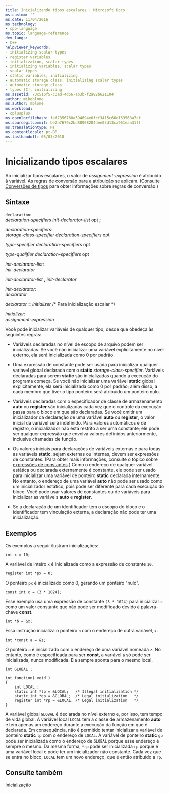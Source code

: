 ```yaml
---
title: Inicializando tipos escalares | Microsoft Docs
ms.custom: ''
ms.date: 11/04/2016
ms.technology:
- cpp-language
ms.topic: language-reference
dev_langs:
- C++
helpviewer_keywords:
- initializing scalar types
- register variables
- initialization, scalar types
- initializing variables, scalar types
- scalar types
- static variables, initializing
- automatic storage class, initializing scalar types
- automatic storage class
- types [C], initializing
ms.assetid: 73c516f5-c3ad-4d56-ab3b-f2a82b621104
author: mikeblome
ms.author: mblome
ms.workload:
- cplusplus
ms.openlocfilehash: fef7356768a594694e0fcf3415c66ef63568a7cf
ms.sourcegitcommit: be2a7679c2bd80968204dee03d13ca961eaa31ff
ms.translationtype: HT
ms.contentlocale: pt-BR
ms.lasthandoff: 05/03/2018
---
```

# <a name="initializing-scalar-types"></a>Inicializando tipos escalares
Ao inicializar tipos escalares, o valor de *assignment-expression* é atribuído à variável. As regras de conversão para a atribuição se aplicam. (Consulte [Conversões de tipos](../c-language/type-conversions-c.md) para obter informações sobre regras de conversão.)  
  
## <a name="syntax"></a>Sintaxe  
 `declaration`:  
 *declaration-specifiers init-declarator-list* opt **;**  
  
 *declaration-specifiers*:  
 *storage-class-specifier declaration-specifiers* opt  
  
 *type-specifier declaration-specifiers* opt  
  
 *type-qualifier declaration-specifiers* opt  
  
 *init-declarator-list*:  
 *init-declarator*  
  
 *init-declarator-list*  **,**  *init-declarator*  
  
 *init-declarator*:  
 *declarator*  
  
 *declarator*  **=**  *initializer* /* Para inicialização escalar \*/  
  
 *initializer*:  
 *assignment-expression*  
  
 Você pode inicializar variáveis de qualquer tipo, desde que obedeça às seguintes regras:  
  
-   Variáveis declaradas no nível de escopo de arquivo podem ser inicializadas. Se você não inicializar uma variável explicitamente no nível externo, ela será inicializada como 0 por padrão.  
  
-   Uma expressão de constante pode ser usada para inicializar qualquer variável global declarada com o **static** *storage-class-specifier*. Variáveis declaradas para serem **static** são inicializadas quando a execução do programa começa. Se você não inicializar uma variável **static** global explicitamente, ela será inicializada como 0 por padrão; além disso, a cada membro que tiver o tipo ponteiro será atribuído um ponteiro nulo.  
  
-   Variáveis declaradas com o especificador de classe de armazenamento **auto** ou **register** são inicializadas cada vez que o controle da execução passa para o bloco em que são declaradas. Se você omitir um inicializador da declaração de uma variável **auto** ou **register**, o valor inicial da variável será indefinido. Para valores automáticos e de registro, o inicializador não está restrito a ser uma constante; ele pode ser qualquer expressão que envolva valores definidos anteriormente, inclusive chamadas de função.  
  
-   Os valores iniciais para declarações de variáveis externas e para todas as variáveis **static**, sejam externas ou internas, devem ser expressões de constantes. (Para obter mais informações, consulte o tópico sobre [expressões de constantes](../c-language/c-constant-expressions.md).) Como o endereço de qualquer variável estática ou declarada externamente é constante, ele pode ser usado para inicializar uma variável de ponteiro **static** declarada internamente. No entanto, o endereço de uma variável **auto** não pode ser usado como um inicializador estático, pois pode ser diferente para cada execução do bloco. Você pode usar valores de constantes ou de variáveis para inicializar as variáveis **auto** e **register**.  
  
-   Se a declaração de um identificador tem o escopo do bloco e o identificador tem vinculação externa, a declaração não pode ter uma inicialização.  
  
## <a name="examples"></a>Exemplos  
 Os exemplos a seguir ilustram inicializações:  
  
```  
int x = 10;   
```  
  
 A variável de inteiro `x` é inicializada como a expressão de constante `10`.  
  
```  
register int *px = 0;  
```  
  
 O ponteiro `px` é inicializado como 0, gerando um ponteiro "nulo".  
  
```  
const int c = (3 * 1024);  
```  
  
 Esse exemplo usa uma expressão de constante `(3 * 1024)` para inicializar `c` como um valor constante que não pode ser modificado devido à palavra-chave **const**.  
  
```  
int *b = &x;  
```  
  
 Essa instrução inicializa o ponteiro `b` com o endereço de outra variável, `x`.  
  
```  
int *const a = &z;  
```  
  
 O ponteiro `a` é inicializado com o endereço de uma variável nomeada `z`. No entanto, como é especificada para ser **const**, a variável `a` só pode ser inicializada, nunca modificada. Ela sempre aponta para o mesmo local.  
  
```  
int GLOBAL ;  
  
int function( void )  
{  
    int LOCAL ;  
    static int *lp = &LOCAL;   /* Illegal initialization */  
    static int *gp = &GLOBAL;  /* Legal initialization   */  
    register int *rp = &LOCAL; /* Legal initialization   */  
}  
```  
  
 A variável global `GLOBAL` é declarada no nível externo e, por isso, tem tempo de vida global. A variável local `LOCAL` tem a classe de armazenamento **auto** e tem apenas um endereço durante a execução da função em que é declarada. Em consequência, não é permitido tentar inicializar a variável de ponteiro **static** `lp` com o endereço de `LOCAL`. A variável de ponteiro **static** `gp` pode ser inicializada como o endereço de `GLOBAL` porque esse endereço é sempre o mesmo. Da mesma forma, `*rp` pode ser inicializada `rp` porque é uma variável local e pode ter um inicializador não constante. Cada vez que se entra no bloco, `LOCAL` tem um novo endereço, que é então atribuído a `rp`.  
  
## <a name="see-also"></a>Consulte também  
 [Inicialização](../c-language/initialization.md)